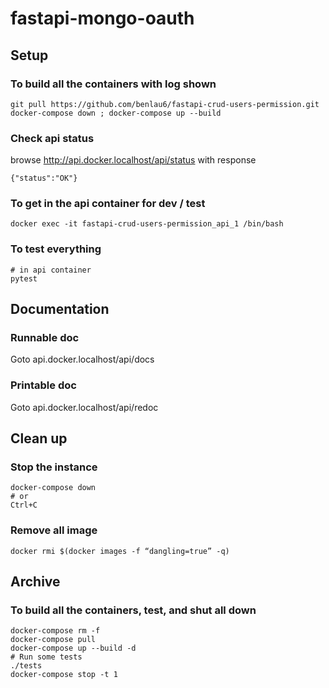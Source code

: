 # fastapi-mongo-oauth

## Setup

### To build all the containers with log shown
```
git pull https://github.com/benlau6/fastapi-crud-users-permission.git
docker-compose down ; docker-compose up --build
```

### Check api status
browse http://api.docker.localhost/api/status with response
```
{"status":"OK"}
```

### To get in the api container for dev / test
```
docker exec -it fastapi-crud-users-permission_api_1 /bin/bash
```

### To test everything
```
# in api container
pytest
```

## Documentation
### Runnable doc
Goto api.docker.localhost/api/docs

### Printable doc
Goto api.docker.localhost/api/redoc


## Clean up

### Stop the instance
```
docker-compose down
# or
Ctrl+C
```
### Remove all <none> image
```
docker rmi $(docker images -f “dangling=true” -q)
```

## Archive

### To build all the containers, test, and shut all down
```
docker-compose rm -f
docker-compose pull
docker-compose up --build -d
# Run some tests
./tests
docker-compose stop -t 1
```